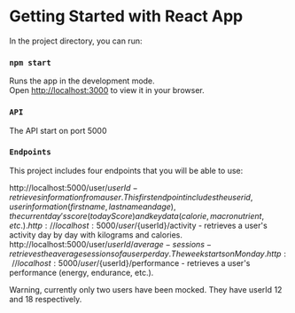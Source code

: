 # Getting Started with React App

In the project directory, you can run:

### `npm start`

Runs the app in the development mode.\
Open [http://localhost:3000](http://localhost:3000) to view it in your browser.

### `API`
The API start on port 5000

### `Endpoints`

This project includes four endpoints that you will be able to use:

http://localhost:5000/user/${userId} - retrieves information from a user. This first endpoint includes the user id, user information (first name, last name and age), the current day's score (todayScore) and key data (calorie, macronutrient, etc.).
http://localhost:5000/user/${userId}/activity - retrieves a user's activity day by day with kilograms and calories.
http://localhost:5000/user/${userId}/average-sessions - retrieves the average sessions of a user per day. The week starts on Monday.
http://localhost:5000/user/${userId}/performance - retrieves a user's performance (energy, endurance, etc.).

Warning, currently only two users have been mocked. They have userId 12 and 18 respectively.
